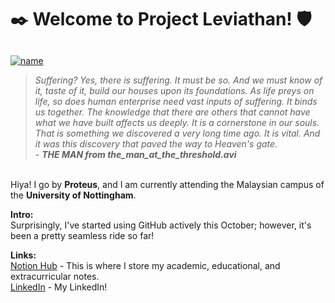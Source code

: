 # ✒️ Welcome to Project Leviathan! 🛡

## 
[![name](https://github.com/user-attachments/assets/ba19c9f9-94ca-4b74-abde-c049078bd1d1)](https://www.reddit.com/r/SCPDeclassified/comments/6s5at6/scp001_kalinin_past_and_future_part_9_the_man_at/)
<br>
> *Suffering? Yes, there is suffering. It must be so. And we must know of it, taste of it, build our houses upon its foundations. As life preys on life, so does human enterprise need vast inputs of suffering. It binds us together. The knowledge that there are others that cannot have what we have built affects us deeply. It is a cornerstone in our souls. That is something we discovered a very long time ago. It is vital. And it was this discovery that paved the way to Heaven's gate.* <br> - ***THE MAN from the_man_at_the_threshold.avi***

<br>Hiya! I go by **Proteus**, and I am currently attending the Malaysian campus of the **University of Nottingham**. <br>

**Intro:** <br>
Surprisingly, I've started using GitHub actively this October; however, it's been a pretty seamless ride so far!

**Links:** <br>
[Notion Hub](https://mahmoudsallam.notion.site/) - This is where I store my academic, educational, and extracurricular notes. <br>
[LinkedIn](https://www.linkedin.com/in/mahmoud-ysallam/) - My LinkedIn! <br>
<!--
**Adlactor/Adlactor** is a ✨ _special_ ✨ repository because its `README.md` (this file) appears on your GitHub profile.

Here are some ideas to get you started:

- 🔭 I’m currently working on ...
- 🌱 I’m currently learning ...
- 👯 I’m looking to collaborate on ...
- 🤔 I’m looking for help with ...
- 💬 Ask me about ...
- 📫 How to reach me: ...
- 😄 Pronouns: ...
- ⚡ Fun fact: ...
-->
